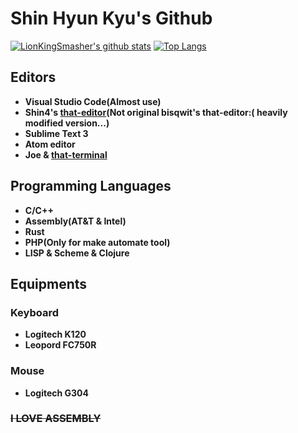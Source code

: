 # Shin Hyun Kyu's Github

[![LionKingSmasher's github stats](https://github-readme-stats.vercel.app/api?username=LionKingSmasher)](https://github.com/anuraghazra/github-readme-stats)
[![Top Langs](https://github-readme-stats.vercel.app/api/top-langs/?username=LionKingSmasher&layout=compact&langs_count=81)](https://github.com/anuraghazra/github-readme-stats)

## Editors
- **Visual Studio Code(Almost use)** 
- **Shin4's [that-editor](https://github.com/bisqwit/that_editor)(Not original bisqwit's that-editor:( heavily modified version...)**
- **Sublime Text 3**
- **Atom editor**
- **Joe & [that-terminal](https://github.com/bisqwit/that_terminal)**

## Programming Languages
- **C/C++**
- **Assembly(AT&T & Intel)**
- **Rust**
- **PHP(Only for make automate tool)**
- **LISP & Scheme & Clojure**

## Equipments

### Keyboard
- **Logitech K120**
- **Leopord FC750R**

### Mouse
- **Logitech G304**

### ~~I LOVE ASSEMBLY~~

